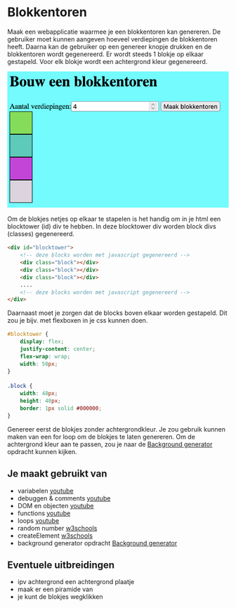# Blokkentoren

Maak een webapplicatie waarmee je een blokkentoren kan genereren. De gebruiker moet kunnen aangeven hoeveel verdiepingen de blokkentoren heeft. Daarna kan de gebruiker op een genereer knopje drukken en de blokkentoren wordt gegenereerd. Er wordt steeds 1 blokje op elkaar gestapeld. Voor elk blokje wordt een achtergrond kleur gegenereerd.

![ui](images/Blokkentoren-ui.png)

Om de blokjes netjes op elkaar te stapelen is het handig om in je html een blocktower (id) div te hebben. In deze blocktower div worden block divs (classes) gegenereerd.

```html
<div id="blocktower">
	<!-- deze blocks worden met javascript gegenereerd -->
	<div class="block"></div>
	<div class="block"></div>
	<div class="block"></div>
	....
	<!-- deze blocks worden met javascript gegenereerd -->
</div>
```

Daarnaast moet je zorgen dat de blocks boven elkaar worden gestapeld. Dit zou je bijv. met flexboxen in je css kunnen doen.

```css
#blocktower {
	display: flex;
	justify-content: center;
	flex-wrap: wrap;
	width: 50px;
}

.block {
	width: 48px;
	height: 48px;
	border: 1px solid #000000;
}
```

Genereer eerst de blokjes zonder achtergrondkleur. Je zou gebruik kunnen maken van een for loop om de blokjes te laten genereren. 
Om de achtergrond kleur aan te passen, zou je naar de [Background generator](../niveau1/BackgroundGenerator.md) opdracht kunnen kijken.

## Je maakt gebruikt van
- variabelen [youtube](https://www.youtube.com/watch?v=A6YVhg9GgPE)
- debuggen & comments [youtube](https://www.youtube.com/watch?v=XUYCOm38SWY)
- DOM en objecten [youtube](https://www.youtube.com/watch?v=k81rBKqwDhU)
- functions [youtube](https://www.youtube.com/watch?v=lleIeTMaFRo)
-  loops [youtube](https://www.youtube.com/watch?v=8wJPgDNwxtE)
-  random number [w3schools](https://www.w3schools.com/js/js_random.asp)
-  createElement [w3schools](https://www.w3schools.com/jsref/met_document_createelement.asp)
-  background generator opdracht [Background generator](../niveau1/BackgroundGenerator.md) 

## Eventuele uitbreidingen
- ipv achtergrond een achtergrond plaatje
- maak er een piramide van
- je kunt de blokjes wegklikken
